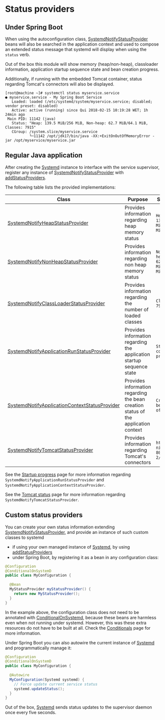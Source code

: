 # Status providers

## Under Spring Boot

When using the autoconfiguration class, [SystemdNotifyStatusProvider](apidocs/com/github/jpmsilva/jsystemd/SystemdNotifyStatusProvider.html) beans
will also be searched in the application context and used to compose an extended status message that systemd will display
when using the `status` verb.

Out of the box this module will show memory (heap/non-heap), classloader information, application startup sequence state and bean creation progress.

Additionally, if running with the embedded Tomcat container, status regarding Tomcat's connectors will also be displayed.

```
[root@machine ~]# systemctl status myservice.service
● myservice.service - My Spring Boot Service
   Loaded: loaded (/etc/systemd/system/myservice.service; disabled; vendor preset: disabled)
   Active: active (running) since Qui 2018-02-15 10:19:28 WET; 1h 24min ago
 Main PID: 11142 (java)
   Status: "Heap: 139.5 MiB/256 MiB, Non-heap: 62.7 MiB/64.1 MiB, Classes: 7915"
   CGroup: /system.slice/myservice.service
           └─11142 /opt/jdk17/bin/java -XX:+ExitOnOutOfMemoryError -jar /opt/myservice/myservice.jar
```

## Regular Java application

After creating the [Systemd](apidocs/com/github/jpmsilva/jsystemd/Systemd.html) instance to interface with the service supervisor, register
any instance of [SystemdNotifyStatusProvider](apidocs/com/github/jpmsilva/jsystemd/SystemdNotifyStatusProvider.html)
with [addStatusProviders](apidocs/com/github/jpmsilva/jsystemd/Systemd.html#addStatusProviders-com.github.jpmsilva.jsystemd.SystemdStatusProvider...-).

The following table lists the provided implementations:

| Class                                                                                                                                    | Purpose                                                                            | Sample                        |
|------------------------------------------------------------------------------------------------------------------------------------------|------------------------------------------------------------------------------------|-------------------------------|
| [SystemdNotifyHeapStatusProvider](apidocs/com/github/jpmsilva/jsystemd/SystemdNotifyHeapStatusProvider.html)                             | Provides information regarding heap memory status                                  | `Heap: 139.5 MiB/256 MiB`     |
| [SystemdNotifyNonHeapStatusProvider](apidocs/com/github/jpmsilva/jsystemd/SystemdNotifyNonHeapStatusProvider.html)                       | Provides information regarding non heap memory status                              | `Non-heap: 62.7 MiB/64.1 MiB` |
| [SystemdNotifyClassLoaderStatusProvider](apidocs/com/github/jpmsilva/jsystemd/SystemdNotifyClassLoaderStatusProvider.html)               | Provides information regarding the number of loaded classes                        | `Classes: 7915`               |
| [SystemdNotifyApplicationRunStatusProvider](apidocs/com/github/jpmsilva/jsystemd/SystemdNotifyApplicationRunStatusProvider.html)         | Provides information regarding the application startup sequence state              | `State: context prepared`     |
| [SystemdNotifyApplicationContextStatusProvider](apidocs/com/github/jpmsilva/jsystemd/SystemdNotifyApplicationContextStatusProvider.html) | Provides information regarding the bean creation status of the application context | `Creating bean 94 of 472`     |
| [SystemdNotifyTomcatStatusProvider](apidocs/com/github/jpmsilva/jsystemd/SystemdNotifyTomcatStatusProvider.html)                         | Provides information regarding Tomcat's connectors                                 | `http-nio-8080: 2/10`         |

See the [Startup progress](startup-progress.html) page for more information
regarding `SystemdNotifyApplicationRunStatusProvider` and `SystemdNotifyApplicationContextStatusProvider`.

See the [Tomcat status](tomcat-status.html) page for more information regarding `SystemdNotifyTomcatStatusProvider`.

## Custom status providers

You can create your own status information extending [SystemdNotifyStatusProvider](apidocs/com/github/jpmsilva/jsystemd/SystemdNotifyStatusProvider.html),
and provide an instance of such custom classes to systemd

* if using your own managed instance of [Systemd](apidocs/com/github/jpmsilva/jsystemd/Systemd.html),
by using [addStatusProviders](apidocs/com/github/jpmsilva/jsystemd/Systemd.html#addStatusProviders-com.github.jpmsilva.jsystemd.SystemdStatusProvider...-)
* under Spring Boot, by registering it as a bean in any configuration class:

```java
@Configuration
@ConditionalOnSystemD
public class MyConfiguration {
  
  @Bean
  MyStatusProvider myStatusProvider() {
    return new MyStatusProvider();
  }
}
```

In the example above, the configuration class does not need to be annotated with [ConditionalOnSystemd](apidocs/com/github/jpmsilva/jsystemd/ConditionalOnSystemd.html), because
these beans are harmless even when not running under systemd. However, this was these extra resources do not have to be built at all.
Check the [Conditionals](conditionals.html) page for more information.

Under Spring Boot you can also autowire the current instance of [Systemd](apidocs/com/github/jpmsilva/jsystemd/Systemd.html) and programmatically manage it:

```java
@Configuration
@ConditionalOnSystemD
public class MyConfiguration {
  
  @Autowire
  MyConfiguration(Systemd systemd) {
    // Force update current service status
    systemd.updateStatus();
  }
}
```

Out of the box, [Systemd](apidocs/com/github/jpmsilva/jsystemd/Systemd.html) sends status updates to the supervisor daemon once every five seconds.
